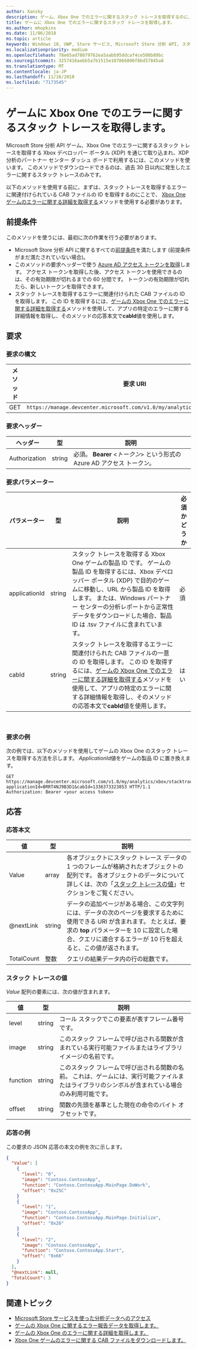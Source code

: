 ```yaml
---
author: Xansky
description: ゲーム、Xbox One でのエラーに関するスタック トレースを取得するのに、Microsoft Store 分析 API の以下のメソッドを使用します。
title: ゲームに Xbox One でのエラーに関するスタック トレースを取得します。
ms.author: mhopkins
ms.date: 11/06/2018
ms.topic: article
keywords: Windows 10, UWP, Store サービス, Microsoft Store 分析 API, スタック トレース, エラー
ms.localizationpriority: medium
ms.openlocfilehash: 78e65ad78079762ea5aabb95ddcaf4ce508b89bc
ms.sourcegitcommit: 3257416aebb5a7b1515e107866806f8bd57845a8
ms.translationtype: MT
ms.contentlocale: ja-JP
ms.lasthandoff: 11/16/2018
ms.locfileid: "7173545"
---
```

# <a name="get-the-stack-trace-for-an-error-in-your-xbox-one-game"></a>ゲームに Xbox One でのエラーに関するスタック トレースを取得します。

Microsoft Store 分析 API ゲーム、Xbox One でのエラーに関するスタック トレースを取得する Xbox デベロッパー ポータル (XDP) を通じて取り込まれ、XDP 分析のパートナー センター ダッシュ ボードで利用するには、このメソッドを使います。 このメソッドでダウンロードできるのは、過去 30 日以内に発生したエラーに関するスタック トレースのみです。

以下のメソッドを使用する前に、まずは、スタック トレースを取得するエラーに関連付けられている CAB ファイルの ID を取得するのにことで、 [Xbox One ゲームのエラーに関する詳細を取得する](get-details-for-an-error-in-your-xbox-one-game.md)メソッドを使用する必要があります。

## <a name="prerequisites"></a>前提条件


このメソッドを使うには、最初に次の作業を行う必要があります。

* Microsoft Store 分析 API に関するすべての[前提条件](access-analytics-data-using-windows-store-services.md#prerequisites)を満たします (前提条件がまだ満たされていない場合)。
* このメソッドの要求ヘッダーで使う [Azure AD アクセス トークンを取得](access-analytics-data-using-windows-store-services.md#obtain-an-azure-ad-access-token)します。 アクセス トークンを取得した後、アクセス トークンを使用できるのは、その有効期限が切れるまでの 60 分間です。 トークンの有効期限が切れたら、新しいトークンを取得できます。
* スタック トレースを取得するエラーに関連付けられた CAB ファイルの ID を取得します。 この ID を取得するには、[ゲームの Xbox One でのエラーに関する詳細を取得する](get-details-for-an-error-in-your-xbox-one-game.md)メソッドを使用して、アプリの特定のエラーに関する詳細情報を取得し、そのメソッドの応答本文で**cabId**値を使用します。

## <a name="request"></a>要求


### <a name="request-syntax"></a>要求の構文

| メソッド | 要求 URI                                                          |
|--------|----------------------------------------------------------------------|
| GET    | ```https://manage.devcenter.microsoft.com/v1.0/my/analytics/xbox/stacktrace``` |


### <a name="request-header"></a>要求ヘッダー

| ヘッダー        | 型   | 説明                                                                 |
|---------------|--------|-----------------------------------------------------------------------------|
| Authorization | string | 必須。 **Bearer** &lt;*トークン*&gt; という形式の Azure AD アクセス トークン。 |


### <a name="request-parameters"></a>要求パラメーター

| パラメーター        | 型   |  説明      |  必須かどうか  |
|---------------|--------|---------------|------|
| applicationId | string | スタック トレースを取得する Xbox One ゲームの製品 ID です。 ゲームの製品 ID を取得するには、Xbox デベロッパー ポータル (XDP) で目的のゲームに移動し、URL から製品 ID を取得します。 または、Windows パートナー センターの分析レポートから正常性データをダウンロードした場合、製品 ID は .tsv ファイルに含まれています。 |  必須  |
| cabId | string | スタック トレースを取得するエラーに関連付けられた CAB ファイルの一意の ID を取得します。 この ID を取得するには、[ゲームの Xbox One でのエラーに関する詳細を取得する](get-details-for-an-error-in-your-xbox-one-game.md)メソッドを使用して、アプリの特定のエラーに関する詳細情報を取得し、そのメソッドの応答本文で**cabId**値を使用します。 |  はい  |

 
### <a name="request-example"></a>要求の例

次の例では、以下のメソッドを使用してゲームの Xbox One のスタック トレースを取得する方法を示します。 *ApplicationId*値をゲームの製品 ID に置き換えます。

```syntax
GET https://manage.devcenter.microsoft.com/v1.0/my/analytics/xbox/stacktrace?applicationId=BRRT4NJ9B3D1&cabId=1336373323853 HTTP/1.1
Authorization: Bearer <your access token>
```

## <a name="response"></a>応答


### <a name="response-body"></a>応答本文

| 値      | 型    | 説明                  |
|------------|---------|--------------------------------|
| Value      | array   | 各オブジェクトにスタック トレース データの 1 つのフレームが格納されたオブジェクトの配列です。 各オブジェクトのデータについて詳しくは、次の「[スタック トレースの値](#stack-trace-values)」セクションをご覧ください。 |
| @nextLink  | string  | データの追加ページがある場合、この文字列には、データの次のページを要求するために使用できる URI が含まれます。 たとえば、要求の **top** パラメーターを 10 に設定した場合、クエリに適合するエラーが 10 行を超えると、この値が返されます。 |
| TotalCount | 整数 | クエリの結果データ内の行の総数です。          |


### <a name="stack-trace-values"></a>スタック トレースの値

*Value* 配列の要素には、次の値が含まれます。

| 値           | 型    | 説明      |
|-----------------|---------|----------------|
| level            | string  |  コール スタックでこの要素が表すフレーム番号です。  |
| image   | string  |   このスタック フレームで呼び出される関数が含まれている実行可能ファイルまたはライブラリ イメージの名前です。           |
| function | string  |  このスタック フレームで呼び出される関数の名前。 これは、ゲームには、実行可能ファイルまたはライブラリのシンボルが含まれている場合のみ利用可能です。              |
| offset     | string  |  関数の先頭を基準とした現在の命令のバイト オフセットです。      |


### <a name="response-example"></a>応答の例

この要求の JSON 応答の本文の例を次に示します。

```json
{
  "Value": [
    {
      "level": "0",
      "image": "Contoso.ContosoApp",
      "function": "Contoso.ContosoApp.MainPage.DoWork",
      "offset": "0x25C"
    }
    {
      "level": "1",
      "image": "Contoso.ContosoApp",
      "function": "Contoso.ContosoApp.MainPage.Initialize",
      "offset": "0x26"
    }
    {
      "level": "2",
      "image": "Contoso.ContosoApp",
      "function": "Contoso.ContosoApp.Start",
      "offset": "0x66"
    }
  ],
  "@nextLink": null,
  "TotalCount": 3
}

```

## <a name="related-topics"></a>関連トピック

* [Microsoft Store サービスを使った分析データへのアクセス](access-analytics-data-using-windows-store-services.md)
* [ゲームの Xbox One に関するエラー報告データを取得します。](get-error-reporting-data-for-your-xbox-one-game.md)
* [ゲームの Xbox One のエラーに関する詳細を取得します。](get-details-for-an-error-in-your-xbox-one-game.md)
* [Xbox One ゲームのエラーに関する CAB ファイルをダウンロードします。](download-the-cab-file-for-an-error-in-your-xbox-one-game.md)
